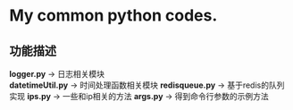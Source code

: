 # My common python codes.
功能描述
----
**logger.py** -> 日志相关模块  
**datetimeUtil.py** -> 时间处理函数相关模块
**redisqueue.py** -> 基于redis的队列实现
**ips.py** -> 一些和ip相关的方法
**args.py** -> 得到命令行参数的示例方法
